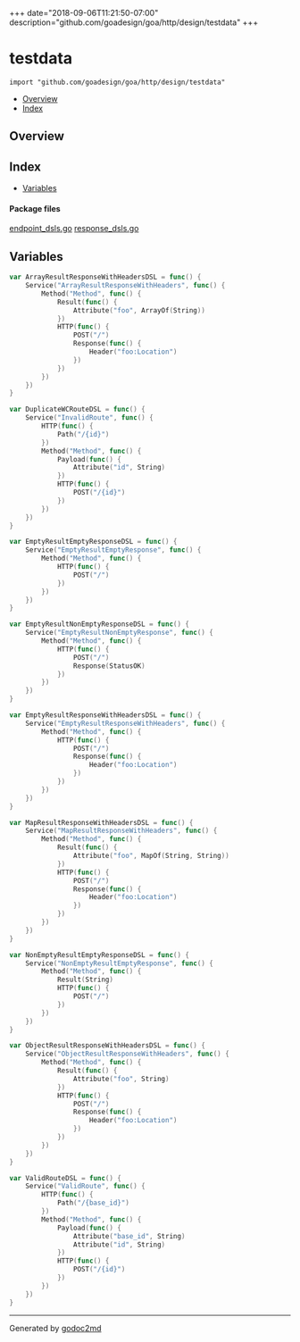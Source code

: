 +++
date="2018-09-06T11:21:50-07:00"
description="github.com/goadesign/goa/http/design/testdata"
+++


# testdata
`import "github.com/goadesign/goa/http/design/testdata"`

* [Overview](#pkg-overview)
* [Index](#pkg-index)

## <a name="pkg-overview">Overview</a>



## <a name="pkg-index">Index</a>
* [Variables](#pkg-variables)


#### <a name="pkg-files">Package files</a>
[endpoint_dsls.go](/src/github.com/goadesign/goa/http/design/testdata/endpoint_dsls.go) [response_dsls.go](/src/github.com/goadesign/goa/http/design/testdata/response_dsls.go) 



## <a name="pkg-variables">Variables</a>
``` go
var ArrayResultResponseWithHeadersDSL = func() {
    Service("ArrayResultResponseWithHeaders", func() {
        Method("Method", func() {
            Result(func() {
                Attribute("foo", ArrayOf(String))
            })
            HTTP(func() {
                POST("/")
                Response(func() {
                    Header("foo:Location")
                })
            })
        })
    })
}
```
``` go
var DuplicateWCRouteDSL = func() {
    Service("InvalidRoute", func() {
        HTTP(func() {
            Path("/{id}")
        })
        Method("Method", func() {
            Payload(func() {
                Attribute("id", String)
            })
            HTTP(func() {
                POST("/{id}")
            })
        })
    })
}
```
``` go
var EmptyResultEmptyResponseDSL = func() {
    Service("EmptyResultEmptyResponse", func() {
        Method("Method", func() {
            HTTP(func() {
                POST("/")
            })
        })
    })
}
```
``` go
var EmptyResultNonEmptyResponseDSL = func() {
    Service("EmptyResultNonEmptyResponse", func() {
        Method("Method", func() {
            HTTP(func() {
                POST("/")
                Response(StatusOK)
            })
        })
    })
}
```
``` go
var EmptyResultResponseWithHeadersDSL = func() {
    Service("EmptyResultResponseWithHeaders", func() {
        Method("Method", func() {
            HTTP(func() {
                POST("/")
                Response(func() {
                    Header("foo:Location")
                })
            })
        })
    })
}
```
``` go
var MapResultResponseWithHeadersDSL = func() {
    Service("MapResultResponseWithHeaders", func() {
        Method("Method", func() {
            Result(func() {
                Attribute("foo", MapOf(String, String))
            })
            HTTP(func() {
                POST("/")
                Response(func() {
                    Header("foo:Location")
                })
            })
        })
    })
}
```
``` go
var NonEmptyResultEmptyResponseDSL = func() {
    Service("NonEmptyResultEmptyResponse", func() {
        Method("Method", func() {
            Result(String)
            HTTP(func() {
                POST("/")
            })
        })
    })
}
```
``` go
var ObjectResultResponseWithHeadersDSL = func() {
    Service("ObjectResultResponseWithHeaders", func() {
        Method("Method", func() {
            Result(func() {
                Attribute("foo", String)
            })
            HTTP(func() {
                POST("/")
                Response(func() {
                    Header("foo:Location")
                })
            })
        })
    })
}
```
``` go
var ValidRouteDSL = func() {
    Service("ValidRoute", func() {
        HTTP(func() {
            Path("/{base_id}")
        })
        Method("Method", func() {
            Payload(func() {
                Attribute("base_id", String)
                Attribute("id", String)
            })
            HTTP(func() {
                POST("/{id}")
            })
        })
    })
}
```







- - -
Generated by [godoc2md](https://godoc.org/github.com/davecheney/godoc2md)

